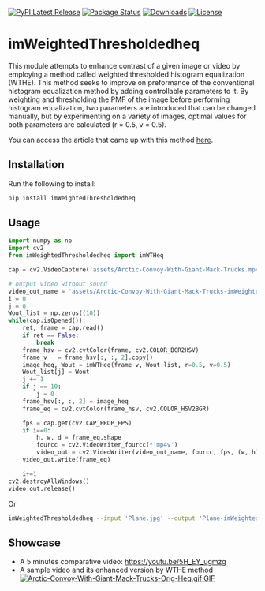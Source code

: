 [![PyPI Latest Release](https://img.shields.io/pypi/v/imWeightedThresholdedheq.svg)](https://pypi.org/project/imWeightedThresholdedheq/)
[![Package Status](https://img.shields.io/pypi/status/imWeightedThresholdedheq.svg)](https://pypi.org/project/imWeightedThresholdedheq/)
[![Downloads](https://pepy.tech/badge/imWeightedThresholdedheq)](https://pepy.tech/project/imWeightedThresholdedheq)
[![License](https://img.shields.io/pypi/l/imWeightedThresholdedheq.svg)](https://github.com/Mamdasn/imWeightedThresholdedheq/blob/main/LICENSE)

# imWeightedThresholdedheq
This module attempts to enhance contrast of a given image or video by employing a method called weighted thresholded histogram equalization (WTHE). This method seeks to improve on preformance of the conventional histogram equalization method by adding controllable parameters to it. By weighting and thresholding the PMF of the image before performing histogram equalization, two parameters are introduced that can be changed manually, but by experimenting on a variety of images, optimal values for both parameters are calculated (r = 0.5, v = 0.5).

You can access the article that came up with this method [here](https://www.researchgate.net/publication/3183125_Ward_RK_Fast_ImageVideo_Contrast_Enhancement_Based_on_Weighted_Thresholded_Histogram_Equalization_IEEE_Trans_Consumer_Electronics_532_757-764).  


## Installation

Run the following to install:

```python
pip install imWeightedThresholdedheq
```

## Usage

```python
import numpy as np
import cv2
from imWeightedThresholdedheq import imWTHeq 

cap = cv2.VideoCapture('assets/Arctic-Convoy-With-Giant-Mack-Trucks.mp4')

# output video without sound
video_out_name = 'assets/Arctic-Convoy-With-Giant-Mack-Trucks-imWeightedThresholdedheq.mp4'
i = 0
j = 0
Wout_list = np.zeros((10))
while(cap.isOpened()):
    ret, frame = cap.read()
    if ret == False:
        break
    frame_hsv = cv2.cvtColor(frame, cv2.COLOR_BGR2HSV)
    frame_v   = frame_hsv[:, :, 2].copy()
    image_heq, Wout = imWTHeq(frame_v, Wout_list, r=0.5, v=0.5)
    Wout_list[j] = Wout
    j += 1
    if j == 10:
        j = 0
    frame_hsv[:, :, 2] = image_heq
    frame_eq = cv2.cvtColor(frame_hsv, cv2.COLOR_HSV2BGR)

    fps = cap.get(cv2.CAP_PROP_FPS)
    if i==0:
        h, w, d = frame_eq.shape
        fourcc = cv2.VideoWriter_fourcc(*'mp4v')
        video_out = cv2.VideoWriter(video_out_name, fourcc, fps, (w, h))
    video_out.write(frame_eq)

    i+=1
cv2.destroyAllWindows()
video_out.release()
```  
Or  
```Bash
imWeightedThresholdedheq --input 'Plane.jpg' --output 'Plane-imWeightedThresholdedheq.jpg'
```



## Showcase
* A 5 minutes comparative video: https://youtu.be/5H_EY_ugmzg
* A sample video and its enhanced version by WTHE method  
[![Arctic-Convoy-With-Giant-Mack-Trucks-Orig-Heq.gif GIF](https://raw.githubusercontent.com/Mamdasn/imWeightedThresholdedheq/main/assets/Arctic-Convoy-With-Giant-Mack-Trucks-Orig-Heq.gif "Arctic-Convoy-With-Giant-Mack-Trucks-Orig-Heq.gif GIF")](https://youtu.be/5H_EY_ugmzg)  
